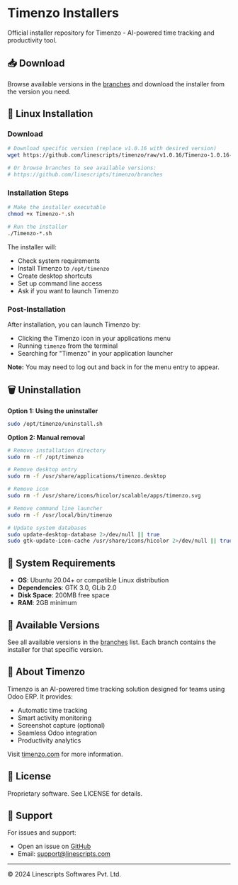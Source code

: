 # Timenzo Installers

Official installer repository for Timenzo - AI-powered time tracking and productivity tool.

## 📥 Download

Browse available versions in the [branches](https://github.com/linescripts/timenzo/branches) and download the installer from the version you need.

## 🐧 Linux Installation

### Download

```bash
# Download specific version (replace v1.0.16 with desired version)
wget https://github.com/linescripts/timenzo/raw/v1.0.16/Timenzo-1.0.16-926947a.sh

# Or browse branches to see available versions:
# https://github.com/linescripts/timenzo/branches
```

### Installation Steps

```bash
# Make the installer executable
chmod +x Timenzo-*.sh

# Run the installer
./Timenzo-*.sh
```

The installer will:
- Check system requirements
- Install Timenzo to `/opt/timenzo`
- Create desktop shortcuts
- Set up command line access
- Ask if you want to launch Timenzo

### Post-Installation

After installation, you can launch Timenzo by:
- Clicking the Timenzo icon in your applications menu
- Running `timenzo` from the terminal
- Searching for "Timenzo" in your application launcher

**Note:** You may need to log out and back in for the menu entry to appear.

## 🗑️ Uninstallation

**Option 1: Using the uninstaller**
```bash
sudo /opt/timenzo/uninstall.sh
```

**Option 2: Manual removal**
```bash
# Remove installation directory
sudo rm -rf /opt/timenzo

# Remove desktop entry
sudo rm -f /usr/share/applications/timenzo.desktop

# Remove icon
sudo rm -f /usr/share/icons/hicolor/scalable/apps/timenzo.svg

# Remove command line launcher
sudo rm -f /usr/local/bin/timenzo

# Update system databases
sudo update-desktop-database 2>/dev/null || true
sudo gtk-update-icon-cache /usr/share/icons/hicolor 2>/dev/null || true
```

## 🔧 System Requirements

- **OS**: Ubuntu 20.04+ or compatible Linux distribution
- **Dependencies**: GTK 3.0, GLib 2.0
- **Disk Space**: 200MB free space
- **RAM**: 2GB minimum

## 📝 Available Versions

See all available versions in the [branches](https://github.com/linescripts/timenzo/branches) list. Each branch contains the installer for that specific version.

## 🏢 About Timenzo

Timenzo is an AI-powered time tracking solution designed for teams using Odoo ERP. It provides:

- Automatic time tracking
- Smart activity monitoring
- Screenshot capture (optional)
- Seamless Odoo integration
- Productivity analytics

Visit [timenzo.com](https://timenzo.com) for more information.

## 📄 License

Proprietary software. See LICENSE for details.

## 🐛 Support

For issues and support:
- Open an issue on [GitHub](https://github.com/linescripts/timenzo/issues)
- Email: support@linescripts.com

---
© 2024 Linescripts Softwares Pvt. Ltd.
